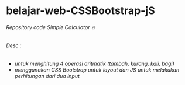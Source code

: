 # belajar-web-CSSBootstrap-jS
###### Repository code Simple Calculator :fire:
###### Desc :
- *untuk menghitung 4 operasi aritmatik (tambah, kurang, kali, bagi)*
- *menggunakan CSS Bootstrap untuk layout dan JS untuk melakukan perhitungan dari dua input*
